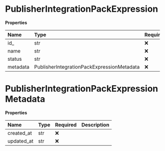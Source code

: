 # PublisherIntegrationPackExpression

**Properties**

| Name     | Type                                       | Required | Description |
| :------- | :----------------------------------------- | :------- | :---------- |
| id\_     | str                                        | ❌       |             |
| name     | str                                        | ❌       |             |
| status   | str                                        | ❌       |             |
| metadata | PublisherIntegrationPackExpressionMetadata | ❌       |             |

# PublisherIntegrationPackExpressionMetadata

**Properties**

| Name       | Type | Required | Description |
| :--------- | :--- | :------- | :---------- |
| created_at | str  | ❌       |             |
| updated_at | str  | ❌       |             |

